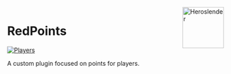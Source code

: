 <img src="https://avatars2.githubusercontent.com/u/63077065?s=400&u=738f37e1c06c85fa9dafe798c2f23123fea0ed89&v=4" alt="Heroslender" title="Heroslender" align="right" height="96" width="96"/>

# RedPoints

[![Players](https://img.shields.io/bstats/servers/7513)]()

A custom plugin focused on points for players.
